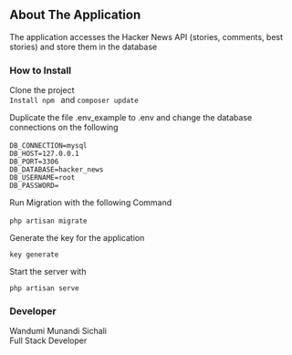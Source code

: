 ## About The Application

The application accesses the Hacker News API (stories, comments, best stories) and store them in the database
### How to Install 

Clone the project <br />
```Install npm ``` and
```composer update``` 

Duplicate the file .env_example to .env and change the 
database connections on the following <br /><br />
```DB_CONNECTION=mysql```<br />
```DB_HOST=127.0.0.1```<br />
```DB_PORT=3306```<br />
```DB_DATABASE=hacker_news```<br />
```DB_USERNAME=root```<br />
```DB_PASSWORD=```<br />

Run Migration with the following Command <br /><br />
```php artisan migrate```

Generate the key for the application

```key generate```

Start the server with

``php artisan serve``

### Developer

Wandumi Munandi Sichali <br />
Full Stack Developer 

